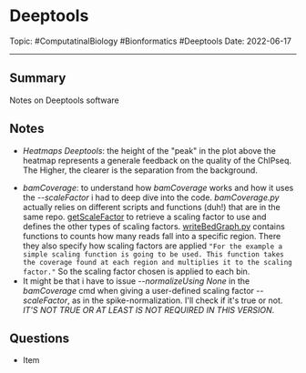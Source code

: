 
# Deeptools
Topic: #ComputatinalBiology #Bionformatics #Deeptools
Date: 2022-06-17


---

## Summary
Notes on Deeptools software

## Notes
* *Heatmaps Deeptools*: the height of the "peak" in the plot above the heatmap represents a generale feedback on the quality of the ChIPseq. The Higher, the clearer is the separation from the background.
- *bamCoverage*: to understand how *bamCoverage* works and how it uses the *--scaleFactor* i had to deep dive into the code. *bamCoverage.py* actually relies on different scripts and functions (duh!) that are in the same repo. [getScaleFactor](https://github.com/deeptools/deepTools/blob/ad31e254303868040551b3567923881f8623f3ad/deeptools/getScaleFactor.py) to retrieve a scaling factor to use and defines the other types of scaling factors. [writeBedGraph.py](https://github.com/deeptools/deepTools/blob/ad31e254303868040551b3567923881f8623f3ad/deeptools/writeBedGraph.py) contains functions to counts how many reads fall into a specific region. There they also specify how scaling factors are applied `"For the example a simple scaling function is going to be used. This function takes the coverage found at each region and multiplies it to the scaling factor."` So the scaling factor chosen is applied to each bin.
- It might be that i have to issue *--normalizeUsing None* in the *bamCoverage* cmd when giving a user-defined scaling factor *--scaleFactor*, as in the spike-normalization. I'll check if it's true or not. *IT'S NOT TRUE OR AT LEAST IS NOT REQUIRED IN THIS VERSION*.
## Questions
- Item



